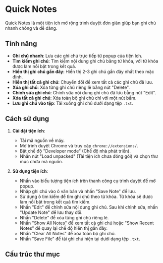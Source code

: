 # Quick Notes

Quick Notes là một tiện ích mở rộng trình duyệt đơn giản giúp bạn ghi chú nhanh chóng và dễ dàng.

## Tính năng

- **Ghi chú nhanh**: Lưu các ghi chú trực tiếp từ popup của tiện ích.
- **Tìm kiếm ghi chú**: Tìm kiếm nội dung ghi chú bằng từ khóa, với từ khóa được làm nổi bật trong kết quả.
- **Hiển thị ghi chú gần đây**: Hiển thị 2-3 ghi chú gần đây nhất theo mặc định.
- **Hiển thị tất cả ghi chú**: Chuyển đổi để xem tất cả các ghi chú đã lưu.
- **Xóa ghi chú**: Xóa từng ghi chú riêng lẻ bằng nút "Delete".
- **Chỉnh sửa ghi chú**: Chỉnh sửa nội dung ghi chú đã lưu bằng nút "Edit".
- **Xóa tất cả ghi chú**: Xóa toàn bộ ghi chú chỉ với một nút bấm.
- **Lưu ghi chú vào tệp**: Tải xuống ghi chú dưới dạng tệp `.txt`.

## Cách sử dụng

1. **Cài đặt tiện ích**:
   - Tải mã nguồn về máy.
   - Mở trình duyệt Chrome và truy cập `chrome://extensions/`.
   - Bật chế độ "Developer mode" (Chế độ nhà phát triển).
   - Nhấn nút "Load unpacked" (Tải tiện ích chưa đóng gói) và chọn thư mục chứa mã nguồn.

2. **Sử dụng tiện ích**:
   - Nhấn vào biểu tượng tiện ích trên thanh công cụ trình duyệt để mở popup.
   - Nhập ghi chú vào ô văn bản và nhấn "Save Note" để lưu.
   - Sử dụng ô tìm kiếm để tìm ghi chú theo từ khóa. Từ khóa sẽ được làm nổi bật trong kết quả tìm kiếm.
   - Nhấn "Edit" để chỉnh sửa nội dung ghi chú. Sau khi chỉnh sửa, nhấn "Update Note" để lưu thay đổi.
   - Nhấn "Delete" để xóa từng ghi chú riêng lẻ.
   - Nhấn "Show All Notes" để xem tất cả ghi chú hoặc "Show Recent Notes" để quay lại chế độ hiển thị gần đây.
   - Nhấn "Clear All Notes" để xóa toàn bộ ghi chú.
   - Nhấn "Save File" để tải ghi chú hiện tại dưới dạng tệp `.txt`.

## Cấu trúc thư mục
